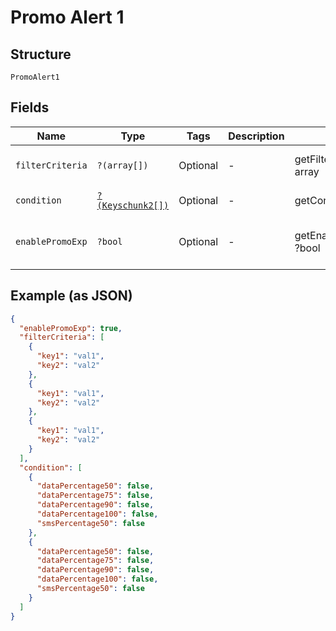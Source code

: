 
# Promo Alert 1

## Structure

`PromoAlert1`

## Fields

| Name | Type | Tags | Description | Getter | Setter |
|  --- | --- | --- | --- | --- | --- |
| `filterCriteria` | `?(array[])` | Optional | - | getFilterCriteria(): ?array | setFilterCriteria(?array filterCriteria): void |
| `condition` | [`?(Keyschunk2[])`](../../doc/models/keyschunk-2.md) | Optional | - | getCondition(): ?array | setCondition(?array condition): void |
| `enablePromoExp` | `?bool` | Optional | - | getEnablePromoExp(): ?bool | setEnablePromoExp(?bool enablePromoExp): void |

## Example (as JSON)

```json
{
  "enablePromoExp": true,
  "filterCriteria": [
    {
      "key1": "val1",
      "key2": "val2"
    },
    {
      "key1": "val1",
      "key2": "val2"
    },
    {
      "key1": "val1",
      "key2": "val2"
    }
  ],
  "condition": [
    {
      "dataPercentage50": false,
      "dataPercentage75": false,
      "dataPercentage90": false,
      "dataPercentage100": false,
      "smsPercentage50": false
    },
    {
      "dataPercentage50": false,
      "dataPercentage75": false,
      "dataPercentage90": false,
      "dataPercentage100": false,
      "smsPercentage50": false
    }
  ]
}
```

